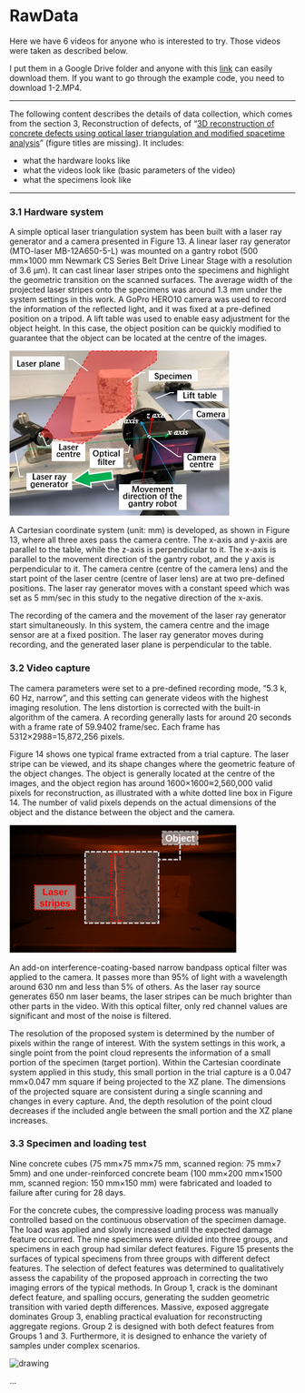 # RawData #

Here we have 6 videos for anyone who is interested to try. Those videos were taken as described below. 

I put them in a Google Drive folder and anyone with this [link](https://drive.google.com/drive/folders/1UA8Ou1_pZLtrN8g0FZ9s6NKGzCt6YxnV?usp=share_link) can easily download them. If you want to go through the example code, you need to download 1-2.MP4.

---

The following content describes the details of data collection, which comes from the section 3, Reconstruction of defects, of “[3D reconstruction of concrete defects using optical laser triangulation and modified spacetime analysis](https://www.sciencedirect.com/science/article/abs/pii/S0926580522003429)” (figure titles are missing). It includes:

* what the hardware looks like
* what the videos look like (basic parameters of the video)
* what the specimens look like  

---

### 3.1 Hardware system

A simple optical laser triangulation system has been built with a laser ray generator and a camera presented in Figure 13. A linear laser ray generator (MTO-laser MB-12A650-5-L) was mounted on a gantry robot (500 mm×1000 mm Newmark CS Series Belt Drive Linear Stage with a resolution of 3.6 μm). It can cast linear laser stripes onto the specimens and highlight the geometric transition on the scanned surfaces. The average width of the projected laser stripes onto the specimens was around 1.3 mm under the system settings in this work. A GoPro HERO10 camera was used to record the information of the reflected light, and it was fixed at a pre-defined position on a tripod. A lift table was used to enable easy adjustment for the object height. In this case, the object position can be quickly modified to guarantee that the object can be located at the centre of the images.

![](https://github.com/LinxinHua9999/concrete-defect-reconstruction-with-spacetime-analysis/blob/main/README_material_in_doc/README_images/3_hardware.jpg?raw=true)

A Cartesian coordinate system (unit: mm) is developed, as shown in Figure 13, where all three axes pass the camera centre. The x-axis and y-axis are parallel to the table, while the z-axis is perpendicular to it. The x-axis is parallel to the movement direction of the gantry robot, and the y axis is perpendicular to it. The camera centre (centre of the camera lens) and the start point of the laser centre (centre of laser lens) are at two pre-defined positions. The laser ray generator moves with a constant speed which was set as 5 mm/sec in this study to the negative direction of the x-axis. 

The recording of the camera and the movement of the laser ray generator start simultaneously. In this system, the camera centre and the image sensor are at a fixed position. The laser ray generator moves during recording, and the generated laser plane is perpendicular to the table.

### 3.2 Video capture

The camera parameters were set to a pre-defined recording mode, “5.3 k, 60 Hz, narrow”, and this setting can generate videos with the highest imaging resolution. The lens distortion is corrected with the built-in algorithm of the camera. A recording generally lasts for around 20 seconds with a frame rate of 59.9402 frame/sec. Each frame has 5312×2988=15,872,256 pixels. 

Figure 14 shows one typical frame extracted from a trial capture. The laser stripe can be viewed, and its shape changes where the geometric feature of the object changes. The object is generally located at the centre of the images, and the object region has around 1600×1600≈2,560,000 valid pixels for reconstruction, as illustrated with a white dotted line box in Figure 14. The number of valid pixels depends on the actual dimensions of the object and the distance between the object and the camera.

<img src="https://raw.githubusercontent.com/LinxinHua9999/concrete-defect-reconstruction-with-spacetime-analysis/cc6869633e7e94159aa4f6f1d9cace1df20a9ba7/README_material_in_doc/README_images/6_TypicalFrames.svg" alt="drawing" width="400"/>

An add-on interference-coating-based narrow bandpass optical filter was applied to the camera. It passes more than 95% of light with a wavelength around 630 nm and less than 5% of others. As the laser ray source generates 650 nm laser beams, the laser stripes can be much brighter than other parts in the video. With this optical filter, only red channel values are significant and most of the noise is filtered.

The resolution of the proposed system is determined by the number of pixels within the range of interest. With the system settings in this work, a single point from the point cloud represents the information of a small portion of the specimen (target portion). Within the Cartesian coordinate system applied in this study, this small portion in the trial capture is a 0.047 mm×0.047 mm square if being projected to the XZ plane. The dimensions of the projected square are consistent during a single scanning and changes in every capture. And, the depth resolution of the point cloud decreases if the included angle between the small portion and the XZ plane increases.

### 3.3 Specimen and loading test

Nine concrete cubes (75 mm×75 mm×75 mm, scanned region: 75 mm×7 5mm) and one under-reinforced concrete beam (100 mm×200 mm×1500 mm, scanned region: 150 mm×150 mm) were fabricated and loaded to failure after curing for 28 days. 

For the concrete cubes, the compressive loading process was manually controlled based on the continuous observation of the specimen damage. The load was applied and slowly increased until the expected damage feature occurred. The nine specimens were divided into three groups, and specimens in each group had similar defect features. Figure 15 presents the surfaces of typical specimens from three groups with different defect features. The selection of defect features was determined to qualitatively assess the capability of the proposed approach in correcting the two imaging errors of the typical methods. In Group 1, crack is the dominant defect feature, and spalling occurs, generating the sudden geometric transition with varied depth differences. Massive, exposed aggregate dominates Group 3, enabling practical evaluation for reconstructing aggregate regions. Group 2 is designed with both defect features from Groups 1 and 3. Furthermore, it is designed to enhance the variety of samples under complex scenarios.

<img src="https://raw.githubusercontent.com/LinxinHua9999/concrete-defect-reconstruction-with-spacetime-analysis/c8bd6e6782b6be50feb46478d6bc10e8bde6a72c/README_material_in_doc/README_images/7_TypicalSpecimens.svg" alt="drawing" width="600"/>

...